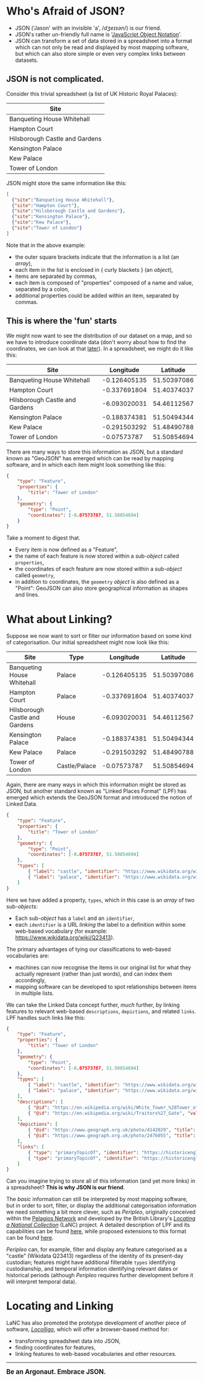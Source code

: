 # Who's Afraid of JSON?

* JSON ('Jason' with an invisible 'a', /*dʒeɪsən*/) is our friend.
* JSON's rather *un*-friendly full name is '[JavaScript Object Notation](https://en.wikipedia.org/wiki/JSON)'.
* JSON can transform a set of data stored in a spreadsheet into a format which can not only be read and displayed by most mapping software, 
but which can also store simple or even very complex links between datasets.

## JSON is not complicated.

Consider this trivial spreadsheet (a list of UK Historic Royal Palaces):

| Site                            |
| ---                             |
| Banqueting House Whitehall      |
| Hampton Court                   |
| Hilsborough Castle and Gardens  |
| Kensington Palace               |
| Kew Palace                      |
| Tower of London                 |

JSON might store the same information like this:

``` json
[
  {"site":"Banqueting House Whitehall"},
  {"site":"Hampton Court"},
  {"site":"Hilsborough Castle and Gardens"},
  {"site":"Kensington Palace"},
  {"site":"Kew Palace"},
  {"site":"Tower of London"}
]
```
Note that in the above example:

  * the outer square brackets indicate that the information is a list (an *array*),
  * each item in the list is enclosed in { curly blackets } (an *object*),
  * items are separated by commas,
  * each item is composed of "properties" composed of a name and value, separated by a colon,
  * additional properties could be added within an item, separated by commas.

## This is where the 'fun' starts

We might now want to see the distribution of our dataset on a map, and so we have to introduce coordinate data 
(don't worry about how to find the coordinates, we can look at that [later](#locating-and-linking)). In a spreadsheet, we might do it like this:

| Site                            | Longitude    | Latitude 
| ---                             | ---          | ---
| Banqueting House Whitehall      | -0.126405135 | 51.50397086
| Hampton Court                   | -0.337691804 | 51.40374037
| Hilsborough Castle and Gardens  | -6.093020031 | 54.46112567
| Kensington Palace               | -0.188374381 | 51.50494344
| Kew Palace                      | -0.291503292 | 51.48490788
| Tower of London                 | -0.07573787  | 51.50854694

There are many ways to store this information as JSON, but a standard known as "GeoJSON" has emerged which can be read by mapping software, and in which each item might look something like this:

``` json
{
	"type": "Feature",
	"properties": {
		"title": "Tower of London"
	},
	"geometry": {
		"type": "Point",
		"coordinates": [-0.07573787, 51.50854694]
	}
}
```
Take a moment to digest that.

  * Every item is now defined as a "Feature",
  * the name of each feature is now stored within a sub-*object* called `properties`,
  * the coordinates of each feature are now stored within a sub-*object* called `geometry`,
  * in addition to coordinates, the `geometry` *object* is also defined as a "Point": GeoJSON can also store geographical information as shapes and lines.

# What about Linking?

Suppose we now want to sort or filter our information based on some kind of categorisation. Our initial spreadsheet might now look like this:

| Site                            | Type          | Longitude    | Latitude 
| ---                             | ---           | ---          | ---
| Banqueting House Whitehall      | Palace        | -0.126405135 | 51.50397086
| Hampton Court                   | Palace        | -0.337691804 | 51.40374037
| Hilsborough Castle and Gardens  | House         | -6.093020031 | 54.46112567
| Kensington Palace               | Palace        | -0.188374381 | 51.50494344
| Kew Palace                      | Palace        | -0.291503292 | 51.48490788
| Tower of London                 | Castle/Palace | -0.07573787  | 51.50854694

Again, there are many ways in which this information might be stored as JSON, but another standard known as "Linked Places Format" (LPF) has emerged 
which extends the GeoJSON format and introduced the notion of Linked Data. 

``` json
{
	"type": "Feature",
	"properties": {
		"title": "Tower of London"
	},
	"geometry": {
		"type": "Point",
		"coordinates": [-0.07573787, 51.50854694]
	},
	"types": [
		{ "label": "castle", "identifier": "https://www.wikidata.org/wiki/Q23413" },
		{ "label": "palace", "identifier": "https://www.wikidata.org/wiki/Q16560" }
	]
}
```

Here we have added a property, `types`, which in this case is an *array* of two sub-*objects*:

  * Each sub-*object* has a `label` and an `identifier`,
  * each `identifier` is a URL *linking* the label to a definition within some web-based vocabulary (for example: https://www.wikidata.org/wiki/Q23413).

The primary advantages of tying our classifications to web-based vocabularies are:

  * machines can now recognise the items in our original list for what they actually represent (rather than just words), and can index them accordingly,
  * mapping software can be developed to spot relationships between items in multiple lists.

We can take the Linked Data concept further, *much* further, by linking features to relevant web-based `descriptions`, `depictions`, and related `links`. LPF handles such links like this:

``` json
{
	"type": "Feature",
	"properties": {
		"title": "Tower of London"
	},
	"geometry": {
		"type": "Point",
		"coordinates": [-0.07573787, 51.50854694]
	},
	"types": [
		{ "label": "castle", "identifier": "https://www.wikidata.org/wiki/Q23413" },
		{ "label": "palace", "identifier": "https://www.wikidata.org/wiki/Q16560" }
	],
	"descriptions": [
		{ "@id": "https://en.wikipedia.org/wiki/White_Tower_%28Tower_of_London%29", "value": "The White Tower is a central tower, the old keep, at the Tower of London. It was built by William the Conqueror during the early 1080s, and subsequently extended. The White Tower was the castle's strongest point militarily, and provided accommodation for the king and his representatives, as well as (...)" },
		{ "@id": "https://en.wikipedia.org/wiki/Traitors%27_Gate", "value": "The Traitor's Gate is an entrance through which many prisoners of the Tudors arrived at the Tower of London. The gate was built by Edward I, to provide a water gate entrance to the Tower, part of St. Thomas's Tower, which was designed to provide additional accommodation for the royal family (...)" }
	],
	"depictions": [
		{ "@id": "https://www.geograph.org.uk/photo/4142029", "title": "TQ3380 : Poppies in the Moat, Tower of London, E1" },
		{ "@id": "https://www.geograph.org.uk/photo/2476055", "title": "TQ3380 : The Tower of London" }
	],
	"links": [
		{ "type": "primaryTopicOf", "identifier": "https://historicengland.org.uk/listing/the-list/list-entry/1002061" },
		{ "type": "primaryTopicOf", "identifier": "https://historicengland.org.uk/listing/the-list/list-entry/1000092" }
	]
}
```

Can you imagine trying to store all of this information (and yet more links) in a spreadsheet? **This is why JSON is our friend**.

The *basic* information can still be interpreted by most mapping software, but in order to sort, filter, or display the additional categorisation information we need
something a bit more clever, such as *Peripleo*, originally conceived within the [Pelagios Network](https://pelagios.org/) and developed by the British Library's [*Locating a National Collection*](https://britishlibrary.github.io/locating-a-national-collection/) (LaNC) project. A detailed description of LPF and its capabilities can be found [here](https://github.com/LinkedPasts/linked-places-format), while proposed extensions to this format can be found [here](https://github.com/docuracy/Locolligo/blob/main/schemas/LP.json).

*Peripleo* can, for example, filter and display any feature categorised as a "castle" (Wikidata Q23413) regardless of the identity of its present-day custodian; features might have additional filterable `types` identifying custodianship, and temporal information identifying relevant dates or historical periods (although *Peripleo* requires further development before it will interpret temporal data).

# Locating and Linking

LaNC has also promoted the prototype development of another piece of software, [*Locolligo*](https://github.com/docuracy/Locolligo/blob/main/README.md), which will offer a browser-based method for:

 * transforming spreadsheet data into JSON,
 * finding coordinates for features,
 * linking features to web-based vocabularies and other resources.

---

<b><big>Be an Argonaut. Embrace JSON.</big></b>
